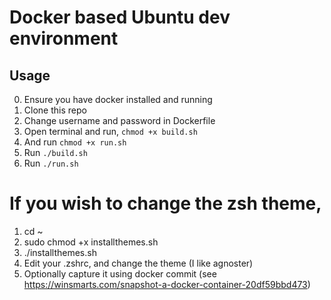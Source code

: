 # Docker based Ubuntu dev environment


## Usage
0. Ensure you have docker installed and running
1. Clone this repo
2. Change username and password in Dockerfile
3. Open terminal and run, `chmod +x build.sh`
4. And run `chmod +x run.sh`
5. Run `./build.sh`
6. Run `./run.sh`


# If you wish to change the zsh theme, 

1. cd ~
2. sudo chmod +x installthemes.sh
3. ./installthemes.sh
4. Edit your .zshrc, and change the theme (I like agnoster)
5. Optionally capture it using docker commit (see https://winsmarts.com/snapshot-a-docker-container-20df59bbd473)

